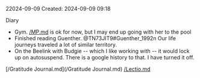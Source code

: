 22024-09-09
Created: 2024-09-09 09:18

Diary 

- Gym. [/MP.md](/MP.md) is ok for now, but I may end up going with her to the pool
- Finished reading Guenther. @TN73JIT9#Guenther_1992n Our life journeys traveled a lot of similar territory. 
- On the Beelink with Budgie -- which I like working with -- it would lock up on autosuspend. There is a google history to that. I have turned it off.

[/Gratitude Journal.md](/Gratitude Journal.md)
[/Lectio.md](/Lectio.md)


